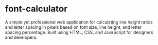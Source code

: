 # font-calculator
A simple yet professional web application for calculating line height ratios and letter spacing in pixels based on font size, line height, and letter spacing percentage. Built using HTML, CSS, and JavaScript for designers and developers.
